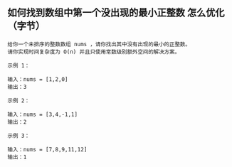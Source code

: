 <!--
 * @Descripttion: 
 * @version: 
 * @Author: shenjia
 * @Date: 2021-10-08 20:41:05
 * @LastEditors: shenjia
 * @LastEditTime: 2021-10-08 20:41:05
-->
## 如何找到数组中第一个没出现的最小正整数 怎么优化（字节）

```
给你一个未排序的整数数组 nums ，请你找出其中没有出现的最小的正整数。
请你实现时间复杂度为 O(n) 并且只使用常数级别额外空间的解决方案。

示例 1：

输入：nums = [1,2,0]
输出：3

示例 2：

输入：nums = [3,4,-1,1]
输出：2

示例 3：

输入：nums = [7,8,9,11,12]
输出：1

```
